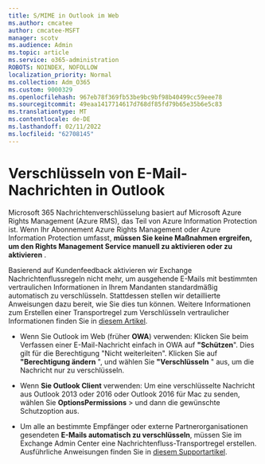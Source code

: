 ```yaml
---
title: S/MIME in Outlook im Web
ms.author: cmcatee
author: cmcatee-MSFT
manager: scotv
ms.audience: Admin
ms.topic: article
ms.service: o365-administration
ROBOTS: NOINDEX, NOFOLLOW
localization_priority: Normal
ms.collection: Adm_O365
ms.custom: 9000329
ms.openlocfilehash: 967eb78f369fb53be9bc9bf98b40499cc59eee78
ms.sourcegitcommit: 49eaa1417714617d768df85fd79b65e35b6e5c83
ms.translationtype: MT
ms.contentlocale: de-DE
ms.lasthandoff: 02/11/2022
ms.locfileid: "62708145"
---
```

# <a name="encrypt-email-messages-in-outlook"></a>Verschlüsseln von E-Mail-Nachrichten in Outlook

Microsoft 365 Nachrichtenverschlüsselung basiert auf Microsoft Azure Rights Management (Azure RMS), das Teil von Azure Information Protection ist. Wenn Ihr Abonnement Azure Rights Management oder Azure Information Protection umfasst, **müssen Sie keine Maßnahmen ergreifen, um den Rights Management Service manuell zu aktivieren oder zu aktivieren** .

Basierend auf Kundenfeedback aktivieren wir Exchange Nachrichtenflussregeln nicht mehr, um ausgehende E-Mails mit bestimmten vertraulichen Informationen in Ihrem Mandanten standardmäßig automatisch zu verschlüsseln. Stattdessen stellen wir detaillierte Anweisungen dazu bereit, wie Sie dies tun können. Weitere Informationen zum Erstellen einer Transportregel zum Verschlüsseln vertraulicher Informationen finden Sie in [diesem Artikel](https://aka.ms/OmeEtr).

- Wenn Sie Outlook im Web (früher **OWA**) verwenden: Klicken Sie beim Verfassen einer E-Mail-Nachricht einfach in OWA auf **"Schützen**". Dies gilt für die Berechtigung "Nicht weiterleiten". Klicken Sie auf **"Berechtigung ändern** ", und wählen Sie **"Verschlüsseln** " aus, um die Nachricht nur zu verschlüsseln.

- Wenn **Sie Outlook Client** verwenden: Um eine verschlüsselte Nachricht aus Outlook 2013 oder 2016 oder Outlook 2016 für Mac zu senden, wählen Sie **OptionsPermissions** >  und dann die gewünschte Schutzoption aus.

- Um alle an bestimmte Empfänger oder externe Partnerorganisationen gesendeten **E-Mails automatisch zu verschlüsseln**, müssen Sie im Exchange Admin Center eine Nachrichtenfluss-Transportregel erstellen. Ausführliche Anweisungen finden Sie in [diesem Supportartikel](https://docs.microsoft.com/microsoft-365/compliance/define-mail-flow-rules-to-encrypt-email#create-mail-flow-rules-to-encrypt-email-messages-with-the-new-ome-capabilities).

